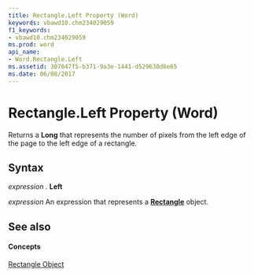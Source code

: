 ```yaml
---
title: Rectangle.Left Property (Word)
keywords: vbawd10.chm234029059
f1_keywords:
- vbawd10.chm234029059
ms.prod: word
api_name:
- Word.Rectangle.Left
ms.assetid: 307847f5-b371-9a3e-1441-d529630d6e65
ms.date: 06/08/2017
---
```



# Rectangle.Left Property (Word)

Returns a **Long** that represents the number of pixels from the left edge of the page to the left edge of a rectangle.


## Syntax

 _expression_ . **Left**

 _expression_ An expression that represents a **[Rectangle](rectangle-object-word.md)** object.


## See also


#### Concepts


[Rectangle Object](rectangle-object-word.md)

